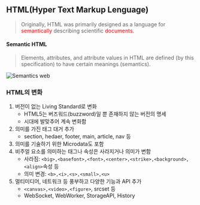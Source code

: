 ## HTML(Hyper Text Markup Lenguage)

> Originally, HTML was primarily designed as a language for <span style="color: red" >semantically</span> describing scientific <span style="color: red">documents.</span>

#### Semantic HTML

> Elements, attributes, and attribute values in HTML are defined (by this specification) to have certain meanings (semantics).

![Semantics web](https://user-images.githubusercontent.com/60641307/97527508-d5836100-19ee-11eb-8b7b-ef2c3ca95dd5.png)

### HTML의 변화

1. 버전이 없는 Living Standard로 변화
   - HTML5는 버즈워드(buzzword)일 뿐 존재하지 않는 버전의 명세
   - 시대에 발맞추어 계속 변화함
2. 의미를 가진 태그 대거 추가
   - section, hedaer, footer, main, article, nav 등
3. 의미를 기술하기 위한 Microdata도 포함
4. 비주얼 요소를 의미하는 태그나 속성은 사라지거나 의미가 변함
   - 사라짐: `<big>,<basefont>,<font>,<center>,<strike>,<background>,<align>`속성 등
   - 의미 변경: `<b>,<i>,<s>,<small>,<u>`
5. 멀티미디어, 네트워크 등 풍부하고 다양한 기능과 API 추가
   - `<canvas>,<video>,<figure>`, srcset 등
   - WebSocket, WebWorker, StorageAPI, History
